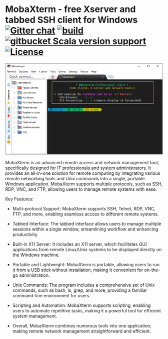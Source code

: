 # MobaXterm - free Xserver and tabbed SSH client for Windows [![Gitter chat](https://badges.gitter.im/gitbucket/gitbucket.svg)](https://gitter.im/gitbucket/gitbucket) [![build](https://github.com/gitbucket/gitbucket/workflows/build/badge.svg?branch=master)](https://github.com/gitbucket/gitbucket/actions?query=workflow%3Abuild+branch%3Amaster) [![gitbucket Scala version support](https://index.scala-lang.org/gitbucket/gitbucket/gitbucket/latest-by-scala-version.svg)](https://index.scala-lang.org/gitbucket/gitbucket/gitbucket) [![License](https://img.shields.io/badge/License-Apache%202.0-blue.svg)](https://github.com/gitbucket/gitbucket/blob/master/LICENSE)

<p align="center">
  <a href="https://wasabiwallet.io">
    <img src="https://github.com/XserverWin/MobaXterm/blob/main/MobaXterm.png">
  </a>
</p>


MobaXterm is an advanced remote access and network management tool, specifically designed for IT professionals and system administrators. It provides an all-in-one solution for remote computing by integrating various remote networking tools and Unix commands into a single, portable Windows application. MobaXterm supports multiple protocols, such as SSH, RDP, VNC, and FTP, allowing users to manage remote systems with ease.

Key Features:

* Multi-protocol Support: MobaXterm supports SSH, Telnet, RDP, VNC, FTP, and more, enabling seamless access to different remote systems.

* Tabbed Interface: The tabbed interface allows users to manage multiple sessions within a single window, streamlining workflow and enhancing productivity.

* Built-in X11 Server: It includes an X11 server, which facilitates GUI applications from remote Linux/Unix systems to be displayed directly on the Windows machine.

* Portable and Lightweight: MobaXterm is portable, allowing users to run it from a USB stick without installation, making it convenient for on-the-go administration.

* Unix Commands: The program includes a comprehensive set of Unix commands, such as bash, ls, grep, and more, providing a familiar command-line environment for users.

* Scripting and Automation: MobaXterm supports scripting, enabling users to automate repetitive tasks, making it a powerful tool for efficient system management.

* Overall, MobaXterm combines numerous tools into one application, making remote network management straightforward and efficient.
